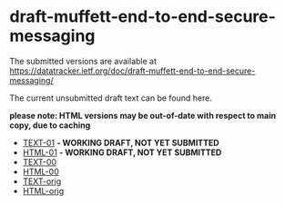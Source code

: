 # draft-muffett-end-to-end-secure-messaging

The submitted versions are available at https://datatracker.ietf.org/doc/draft-muffett-end-to-end-secure-messaging/

The current unsubmitted draft text can be found here.

**please note: HTML versions may be out-of-date with respect to main copy, due to caching**

* [TEXT-01](text/draft-muffett-end-to-end-secure-messaging-01.txt) **- WORKING DRAFT, NOT YET SUBMITTED**
* [HTML-01](https://htmlpreview.github.io/?https://github.com/alecmuffett/draft-muffett-end-to-end-secure-messaging/blob/main/text/draft-muffett-end-to-end-secure-messaging-01.html) **- WORKING DRAFT, NOT YET SUBMITTED**
* [TEXT-00](text/draft-muffett-end-to-end-secure-messaging-00.txt)
* [HTML-00](https://htmlpreview.github.io/?https://github.com/alecmuffett/draft-muffett-end-to-end-secure-messaging/blob/main/text/draft-muffett-end-to-end-secure-messaging-00.html)
* [TEXT-orig](text/draft-muffett-end-to-end-secure-messaging.txt)
* [HTML-orig](https://htmlpreview.github.io/?https://github.com/alecmuffett/draft-muffett-end-to-end-secure-messaging/blob/main/text/draft-muffett-end-to-end-secure-messaging.html)
